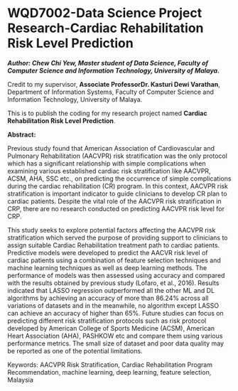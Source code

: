 # WQD7002-Data Science Project Research-Cardiac Rehabilitation Risk Level Prediction

***Author: Chew Chi Yew, Master student of Data Science, Faculty of Computer Science and Information Technology, University of Malaya.***

Credit to my supervisor, **Associate ProfessorDr. Kasturi Dewi Varathan**, Department of Information Systems, Faculty of Computer Science and Information Technology, University of Malaya.

This is to publish the coding for my research project named **Cardiac Rehabilitation Risk Level Prediction**.

**Abstract:**

Previous study found that American Association of Cardiovascular and Pulmonary Rehabilitation (AACVPR) risk stratification was the only protocol which has a significant relationship with simple complications when examining various established cardiac risk stratification like AACVPR, ACSM, AHA, SSC etc., on predicting the occurrence of simple complications during the cardiac rehabilitation (CR) program. In this context, AACVPR risk stratification is important indicator to guide clinicians to develop CR plan to cardiac patients. Despite the vital role of the AACVPR risk stratification in CRP, there are no research conducted on predicting AACVPR risk level for CRP. 

This study seeks to explore potential factors affecting the AACVPR risk stratification which served the purpose of providing support to clinicians to assign suitable Cardiac Rehabilitation treatment path to cardiac patients. Predictive models were developed to predict the AACVR risk level of cardiac patients using a combination of feature selection techniques and machine learning techniques as well as deep learning methods. The performance of models was then assessed using accuracy and compared with the results obtained by previous study (Lofaro, et al., 2016). Results indicated that LASSO regression outperformed all the other ML and DL algorithms by achieving an accuracy of more than 86.24% across all variations of datasets and in the meanwhile, no algorithm except LASSO can achieve an accuracy of higher than 65%.
Future studies can focus on predicting different risk stratification protocols such as risk protocol developed by American College of Sports Medicine (ACSM), American Heart Association (AHA), PASHKOW etc and compare them using various performance metrics. The small size of dataset and poor data quality may be reported as one of the potential limitations.

Keywords: AACVPR Risk Stratification, Cardiac Rehabilitation Program Recommendation, machine learning, deep learning, feature selection, Malaysia
